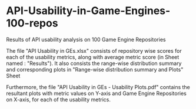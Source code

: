 # API-Usability-in-Game-Engines-100-repos
Results of API usability analysis on 100 Game Engine Repositories

The file "API Usability in GEs.xlsx" consists of repository wise scores for each of the usability metrics, along with average metric score (in Sheet named : "Results").
It also consists the range-wise distribution summary and corresponding plots in "Range-wise distribution summary and Plots" Sheet

Furthermore, the file "API Usability in GEs - Usability Plots.pdf" contains the resultant plots with metric values on Y-axis and Game Engine Repositories on X-axis, for each of the usability metrics.   
